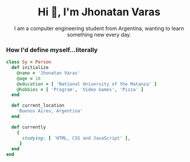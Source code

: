 ### <h1 align="center">Hi 👋, I'm Jhonatan Varas</h1>
<p align="center">
I am a computer engineering student from Argentina, wanting to learn something new every day.   
</p>


<h3>How I'd define myself...literally</h3>

 ```ruby
 class Sy < Person
   def initialize
     @name = 'Jhonatan Varas'
     @age = 18
     @education = [ 'National University of the Matanza' ]
     @hobbies = [ 'Program', 'Video Games', 'Pizza' ]
   end

   def current_location
     'Buenos Aires, Argentina'
   end

   def currently
     {
       studying: [ 'HTML, CSS and JavaScript' ],
      }
   end
 end
 ```
 
<br>

<!--
**JotaVaras/JotaVaras** is a ✨ _special_ ✨ repository because its `README.md` (this file) appears on your GitHub profile.

Here are some ideas to get you started:

- 🔭 I’m currently working on ...
- 🌱 I’m currently learning ...
- 👯 I’m looking to collaborate on ...
- 🤔 I’m looking for help with ...
- 💬 Ask me about ...
- 📫 How to reach me: ...
- 😄 Pronouns: ...
- ⚡ Fun fact: ...
-->

